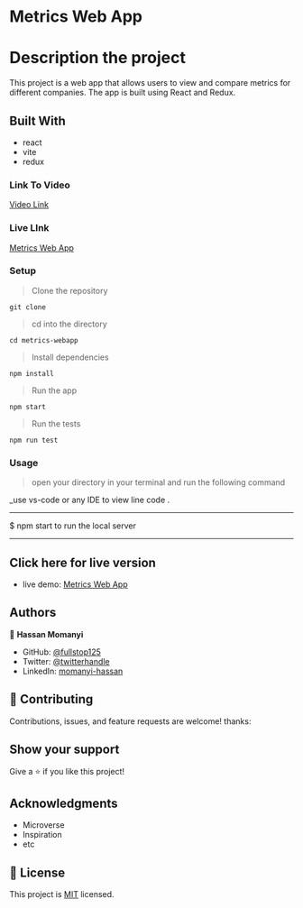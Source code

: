# Metrics Web App

# Description the project

This project is a web app that allows users to view and compare metrics for different companies. The app is built using React and Redux.

## Built With

- react
- vite
- redux

### Link To Video
 [Video Link](https://www.loom.com/share/03627c7e2bbf4ce5b31995fd106d69ee
)
### Live LInk
[Metrics Web App](https://metrics-app.netlify.app/)

### Setup

> Clone the repository
  
    git clone
    
> cd into the directory
    
    
    cd metrics-webapp
  
> Install dependencies
    
   
    npm install
  
> Run the app
    
    
    npm start
   
> Run the tests
    
  
    npm run test
  

### Usage

> open your directory in your terminal and run the following command

\_use vs-code or any IDE to view line code .

---

$ npm start to run the local server

---

## Click here for live version

- live demo: [ Metrics Web App](https://metrics-app.netlify.app/)

## Authors

👤 **Hassan Momanyi**

- GitHub: [@fullstop125](https://github.com/fullstop125)
- Twitter: [@twitterhandle](https://twitter.com/moseshassany)
- LinkedIn: [momanyi-hassan](https://linkedin.com/in/momanyi-hassan/)

## 🤝 Contributing

Contributions, issues, and feature requests are welcome!
thanks:

## Show your support

Give a ⭐️ if you like this project!

## Acknowledgments

- Microverse
- Inspiration
- etc

## 📝 License

This project is [MIT](./MIT.md) licensed.
